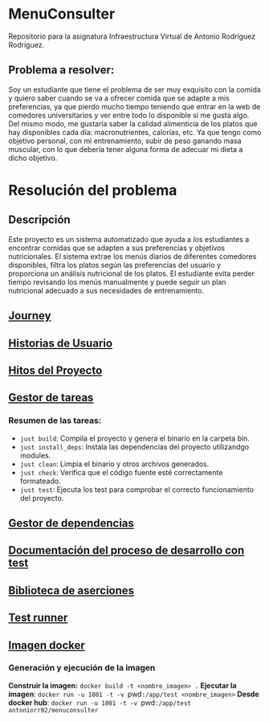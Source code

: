 # MenuConsulter
Repositorio para la asignatura Infraestructura Virtual de Antonio Rodríguez Rodríguez. 

## Problema a resolver:

Soy un estudiante que tiene el problema de ser muy exquisito con la comida y quiero saber cuando se va a ofrecer comida que se adapte a mis preferencias, ya que pierdo mucho tiempo teniendo que entrar en la web de comedores universitarios y ver entre todo lo disponible si me gusta algo. Del mismo modo, me gustaría saber la calidad alimenticia de los platos que hay disponibles cada día: macronutrientes, calorías, etc. Ya que tengo como objetivo personal, con mi entrenamiento, subir de peso ganando masa muscular, con lo que debería tener alguna forma de adecuar mi dieta a dicho objetivo.

# Resolución del problema

## Descripción
Este proyecto es un sistema automatizado que ayuda a los estudiantes a encontrar comidas que se adapten a sus preferencias y objetivos nutricionales. El sistema extrae los menús diarios de diferentes comedores disponibles, filtra los platos según las preferencias del usuario y proporciona un análisis nutricional de los platos.
El estudiante evita perder tiempo revisando los menús manualmente y puede seguir un plan nutricional adecuado a sus necesidades de entrenamiento.

## [Journey](https://github.com/antoniorr02/MenuConsulter/docs/journeys.md)

## [Historias de Usuario](https://github.com/antoniorr02/MenuConsulter/blob/Objetivo-1/docs/historias_usuario.md)

## [Hitos del Proyecto](https://github.com/antoniorr02/MenuConsulter/blob/Objetivo-1/docs/milestones.md)

## [Gestor de tareas](https://github.com/antoniorr02/MenuConsulter/blob/Objetivo-3/docs/gestor_tareas.md)

### Resumen de las tareas:
- `just build`: Compila el proyecto y genera el binario en la carpeta bin.
- `just install_deps`: Instala las dependencias del proyecto utilizandgo modules.
- `just clean`: Limpia el binario y otros archivos generados.
- `just check`: Verifica que el código fuente esté correctamente formateado.
- `just test`: Ejecuta los test para comprobar el correcto funcionamiento del proyecto.

## [Gestor de dependencias](https://github.com/antoniorr02/MenuConsulter/blob/Objetivo-3/docs/gestor_dependencias.md)

## [Documentación del proceso de desarrollo con test](https://github.com/antoniorr02/MenuConsulter/blob/Objetivo-4/docs/documentación_proceso_test.md)

## [Biblioteca de aserciones](https://github.com/antoniorr02/MenuConsulter/blob/Objetivo-4/docs/biblioteca_aserciones.md)

## [Test runner](https://github.com/antoniorr02/MenuConsulter/blob/Objetivo-4/docs/test_runner.md)

## [Imagen docker](https://github.com/antoniorr02/MenuConsulter/blob/Objetivo-5/docs/imagen.md)

### Generación y ejecución de la imagen
**Construir la imagen:** `docker build -t <nombre_imagen> .`
**Ejecutar la imagen**: `docker run -u 1001 -t -v `pwd`:/app/test <nombre_imagen>`
**Desde docker hub**: `docker run -u 1001 -t -v `pwd`:/app/test antoniorr02/menuconsulter`